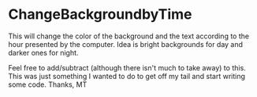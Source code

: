 ChangeBackgroundbyTime
======================

This will change the color of the background and the text according to the hour presented by the computer.  Idea is bright backgrounds for day and darker ones for night.  

Feel free to add/subtract (although there isn't much to take away) to this.  This was just something I wanted to do to get off my tail and start writing some code.  Thanks, MT
